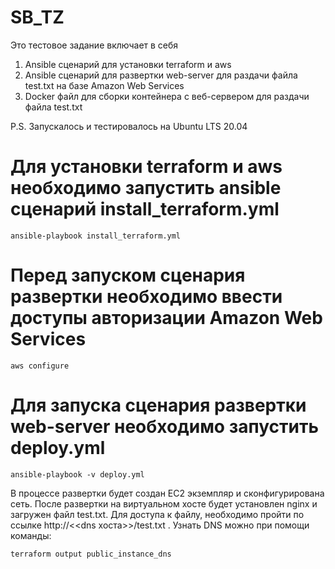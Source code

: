 # SB_TZ
Это тестовое задание включает в себя
1. Ansible сценарий для установки terraform и aws
2. Ansible сценарий для развертки web-server для раздачи файла test.txt на базе Amazon Web Services
3. Docker файл для cборки контейнера с веб-сервером для раздачи файла test.txt

P.S.
Запускалось и тестировалось на Ubuntu LTS 20.04

# Для установки terraform и aws необходимо запустить ansible сценарий install_terraform.yml
```
ansible-playbook install_terraform.yml
```
# Перед запуском сценария развертки необходимо ввести доступы авторизации Amazon Web Services
```
aws configure
```
# Для запуска сценария развертки web-server необходимо запустить deploy.yml
```
ansible-playbook -v deploy.yml
```
В процессе развертки будет создан EC2 экземпляр и сконфигурирована сеть. После развертки на виртуальном хосте будет установлен nginx и загружен файл test.txt.
Для доступа к файлу, необходимо пройти по ссылке http://<<dns хоста>>/test.txt .
Узнать DNS можно при помощи команды:
```
terraform output public_instance_dns
```
